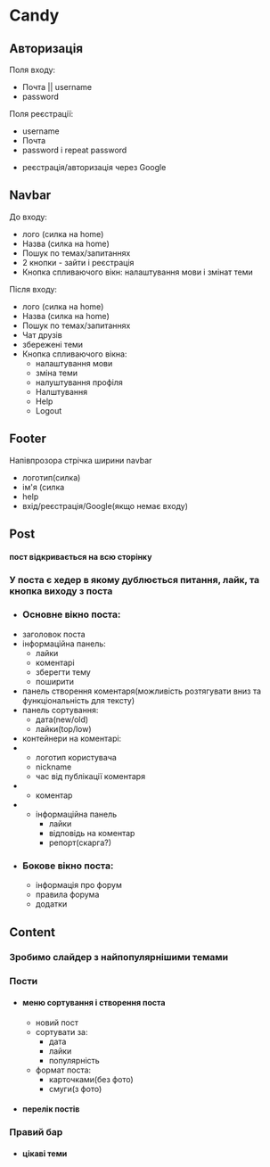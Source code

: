 # Candy

## Авторизація
Поля входу:
- Почта || username
- password

Поля реєстрації:
- username
- Почта
- password і repeat password

+ реєстрація/авторизація через Google


## Navbar
До входу:
- лого (силка на home)
- Назва (силка на home)
- Пошук по темах/запитаннях
- 2 кнопки - зайти і реєстрація
- Кнопка спливаючого вікн: налаштування мови і змінат теми

Після входу:
- лого (силка на home)
- Назва (силка на home)
- Пошук по темах/запитаннях
- Чат друзів
- збережені теми
- Кнопка спливаючого вікна:
  - налаштування мови
  - зміна теми
  - налуштування профіля
  - Налштування
  - Help
  - Logout


## Footer
Напівпрозора стрічка ширини navbar
- логотип(силка)
- ім'я (силка
- help
- вхід/реєстрація/Google(якщо немає входу)


## Post
#### пост відкривається на всю сторінку
### У поста є хедер в якому дублюється питання, лайк, та кнопка виходу з поста
- ### Основне вікно поста:
- заголовок поста
- інформаційна панель:
  - лайки
  - коментарі
  - зберегти тему
  - поширити
- панель створення коментаря(можливість розтягувати вниз та функціональність для тексту)
- панель сортування:
  - дата(new/old)
  - лайки(top/low)
- контейнери на коментарі:
- 
  - логотип користувача
  - nickname
  - час від публікації коментаря
-  
  - коментар
-  
  - інформаційна панель
    - лайки
    - відповідь на коментар
    - репорт(скарга?)
- ### Бокове вікно поста:
  - інформація про форум
  - правила форума
  - додатки


## Content
### Зробимо слайдер з найпопулярнішими темами
### Пости
- #### меню сортування і створення поста
  - новий пост
  - сортувати за:
    - дата
    - лайки
    - популярність
  - формат поста:
    - карточками(без фото)
    - смуги(з фото)
- #### перелік постів
### Правий бар
- #### цікаві теми 




















